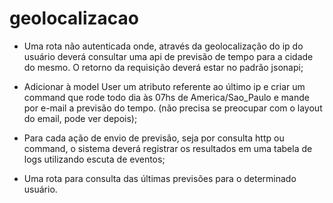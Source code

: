 # geolocalizacao

- Uma rota não autenticada onde, através da geolocalização do ip do usuário deverá consultar uma api de previsão de tempo para a cidade do mesmo. O retorno da requisição deverá estar no padrão jsonapi;

- Adicionar à model User um atributo referente ao último ip e criar um command que rode todo dia às 07hs de America/Sao_Paulo e mande por e-mail a previsão do tempo. (não precisa se preocupar com o layout do email, pode ver depois);

- Para cada ação de envio de previsão, seja por consulta http ou command, o sistema deverá registrar os resultados em uma tabela de logs utilizando escuta de eventos;

- Uma rota para consulta das últimas previsões para o determinado usuário.